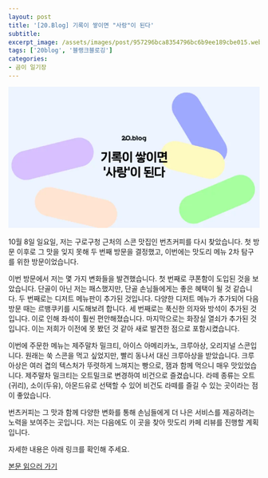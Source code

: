 ```yaml
---
layout: post
title: '[20.Blog] 기록이 쌓이면 "사랑"이 된다'
subtitle: 
excerpt_image: /assets/images/post/957296bca8354796bc6b9ee189cbe015.webp
tags: ['20blog', '블랭크블로깅']
categories: 
- 곰이 일기장
---
```


![메인 이미지](/assets/images/post/957296bca8354796bc6b9ee189cbe015.webp)

10월 8일 일요일, 저는 구로구청 근처의 스콘 맛집인 번츠커피를 다시 찾았습니다. 첫 방문 이후로 그 맛을 잊지 못해 두 번째 방문을 결정했고, 이번에는 맛도리 메뉴 2차 탐구를 위한 방문이었습니다.

이번 방문에서 저는 몇 가지 변화들을 발견했습니다. 첫 번째로 쿠폰함이 도입된 것을 보았습니다. 단골이 아닌 저는 패스했지만, 단골 손님들에게는 좋은 혜택이 될 것 같습니다. 두 번째로는 디저트 메뉴판이 추가된 것입니다. 다양한 디저트 메뉴가 추가되어 다음 방문 때는 르뱅쿠키를 시도해보려 합니다. 세 번째로는 푹신한 의자와 방석이 추가된 것입니다. 이로 인해 좌석이 훨씬 편안해졌습니다. 마지막으로는 화장실 열쇠가 추가된 것입니다. 이는 저희가 이전에 못 봤던 것 같아 새로 발견한 점으로 포함시켰습니다.

이번에 주문한 메뉴는 제주말차 밀크티, 아이스 아메리카노, 크루아상, 오리지널 스콘입니다. 원래는 쑥 스콘을 먹고 싶었지만, 빨리 동나서 대신 크루아상을 받았습니다. 크루아상은 여러 겹의 텍스처가 뚜렷하게 느껴지는 빵으로, 잼과 함께 먹으니 매우 맛있었습니다. 제주말차 밀크티는 오트밀크로 변경하여 비건으로 즐겼습니다. 라떼 종류는 오트(귀리), 소이(두유), 아몬드유로 선택할 수 있어 비건도 라떼를 즐길 수 있는 곳이라는 점이 좋았습니다.

번츠커피는 그 맛과 함께 다양한 변화를 통해 손님들에게 더 나은 서비스를 제공하려는 노력을 보여주는 곳입니다. 저는 다음에도 이 곳을 찾아 맛도리 카페 리뷰를 진행할 계획입니다. 

자세한 내용은 아래 링크를 확인해 주세요.

[본문 읽으러 가기](https://m.blog.naver.com/ham_eaten_jellybear/223235185509)
